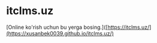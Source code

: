 # itclms.uz
 
[Online ko'rish uchun bu yerga bosing.]([https://itclms.uz/](https://xusanbek0039.github.io/itclms.uz/)
